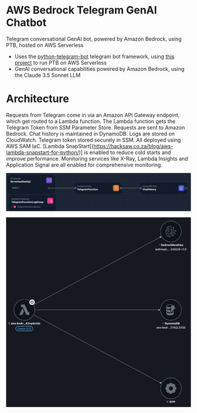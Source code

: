 # AWS Bedrock Telegram GenAI Chatbot
Telegram conversational GenAI bot, powered by Amazon Bedrock, using PTB, hosted on AWS Serverless

- Uses the [python-telegram-bot](https://pypi.org/project/python-telegram-bot/) telegram bot framework, using [this project](https://github.com/jojo786/Sample-Python-Telegram-Bot-AWS-Serverless-PTBv20) to run PTB on AWS Serverless
- GenAI conversational capabilities powered by Amazon Bedrock, using the Claude 3.5 Sonnet LLM

# Architecture
Requests from Telegram come in via an Amazon API Gateway endpoint, which get routed to a Lambda function. The Lambda function gets the Telegram Token from SSM Parameter Store. Requests are sent to Amazon Bedrock. Chat history is maintained in DynamoDB. Logs are stored on CloudWatch. Telegram token stored securely in SSM. All deployed using AWS SAM IaC. [Lambda SnapStart[(https://hacksaw.co.za/blog/aws-lambda-snapstart-for-python/)] is enabled to reduce cold starts and improve performance. Monitoring services like X-Ray, Lambda Insights and Application Signal are all enabled for comprehensive monitoring.

![architecture](docs/telegram-bedrock-architecture.png)

![service map](docs/telegram-bedrock-service-map.png)